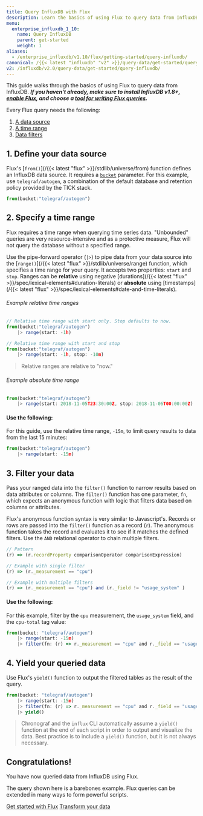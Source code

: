```yaml
---
title: Query InfluxDB with Flux
description: Learn the basics of using Flux to query data from InfluxDB.
menu:
  enterprise_influxdb_1_10:
    name: Query InfluxDB
    parent: get-started
    weight: 1
aliases:
  - /enterprise_influxdb/v1.10/flux/getting-started/query-influxdb/
canonical: /{{< latest "influxdb" "v2" >}}/query-data/get-started/query-influxdb/
v2: /influxdb/v2.0/query-data/get-started/query-influxdb/
---
```


This guide walks through the basics of using Flux to query data from InfluxDB.
_**If you haven't already, make sure to install InfluxDB v1.8+, [enable Flux](/enterprise_influxdb/v1.10/flux/installation),
and choose a [tool for writing Flux queries](/enterprise_influxdb/v1.10/flux/get-started#tools-for-working-with-flux).**_

Every Flux query needs the following:

1. [A data source](#1-define-your-data-source)
2. [A time range](#2-specify-a-time-range)
3. [Data filters](#3-filter-your-data)


## 1. Define your data source
Flux's [`from()`](/{{< latest "flux" >}}/stdlib/universe/from) function defines an InfluxDB data source.
It requires a [`bucket`](/enterprise_influxdb/v1.10/flux/get-started/#buckets) parameter.
For this example, use `telegraf/autogen`, a combination of the default database and retention policy provided by the TICK stack.

```js
from(bucket:"telegraf/autogen")
```

## 2. Specify a time range
Flux requires a time range when querying time series data.
"Unbounded" queries are very resource-intensive and as a protective measure,
Flux will not query the database without a specified range.

Use the pipe-forward operator (`|>`) to pipe data from your data source into the [`range()`](/{{< latest "flux" >}}/stdlib/universe/range)
function, which specifies a time range for your query.
It accepts two properties: `start` and `stop`.
Ranges can be **relative** using negative [durations](/{{< latest "flux" >}}/spec/lexical-elements#duration-literals)
or **absolute** using [timestamps](/{{< latest "flux" >}}/spec/lexical-elements#date-and-time-literals).

###### Example relative time ranges
```js
// Relative time range with start only. Stop defaults to now.
from(bucket:"telegraf/autogen")
    |> range(start: -1h)

// Relative time range with start and stop
from(bucket:"telegraf/autogen")
    |> range(start: -1h, stop: -10m)
```

> Relative ranges are relative to "now."

###### Example absolute time range
```js
from(bucket:"telegraf/autogen")
    |> range(start: 2018-11-05T23:30:00Z, stop: 2018-11-06T00:00:00Z)
```

#### Use the following:
For this guide, use the relative time range, `-15m`, to limit query results to data from the last 15 minutes:

```js
from(bucket:"telegraf/autogen")
    |> range(start: -15m)
```

## 3. Filter your data
Pass your ranged data into the `filter()` function to narrow results based on data attributes or columns.
The `filter()` function has one parameter, `fn`, which expects an anonymous function
with logic that filters data based on columns or attributes.

Flux's anonymous function syntax is very similar to Javascript's.
Records or rows are passed into the `filter()` function as a record (`r`).
The anonymous function takes the record and evaluates it to see if it matches the defined filters.
Use the `AND` relational operator to chain multiple filters.

```js
// Pattern
(r) => (r.recordProperty comparisonOperator comparisonExpression)

// Example with single filter
(r) => (r._measurement == "cpu")

// Example with multiple filters
(r) => (r._measurement == "cpu") and (r._field != "usage_system" )
```

#### Use the following:
For this example, filter by the `cpu` measurement, the `usage_system` field, and the `cpu-total` tag value:

```js
from(bucket: "telegraf/autogen")
    |> range(start: -15m)
    |> filter(fn: (r) => r._measurement == "cpu" and r._field == "usage_system" and r.cpu == "cpu-total")
```

## 4. Yield your queried data
Use Flux's `yield()` function to output the filtered tables as the result of the query.

```js
from(bucket: "telegraf/autogen")
    |> range(start: -15m)
    |> filter(fn: (r) => r._measurement == "cpu" and r._field == "usage_system" and r.cpu == "cpu-total")
    |> yield()
```

> Chronograf and the `influx` CLI automatically assume a `yield()` function at
> the end of each script in order to output and visualize the data.
> Best practice is to include a `yield()` function, but it is not always necessary.

## Congratulations!
You have now queried data from InfluxDB using Flux.

The query shown here is a barebones example.
Flux queries can be extended in many ways to form powerful scripts.

<div class="page-nav-btns">
  <a class="btn prev" href="/enterprise_influxdb/v1.10/flux/get-started/">Get started with Flux</a>
  <a class="btn next" href="/enterprise_influxdb/v1.10/flux/get-started/transform-data/">Transform your data</a>
</div>
